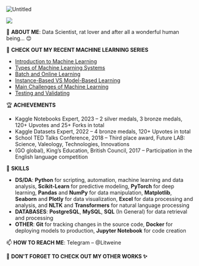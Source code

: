 ![Untitled](https://user-images.githubusercontent.com/44932745/209538332-6ecf3684-785a-439a-8f72-21e352de4e9f.png)

![](https://komarev.com/ghpvc/?username=your-github-username&color=A6B7CA)

👤 **ABOUT ME**: Data Scientist, rat lover and after all a wonderful human being... 😊

🔭 **CHECK OUT MY RECENT MACHINE LEARNING SERIES**
 - [Introduction to Machine Learning](https://www.kaggle.com/code/nicklitwinow/introduction-to-machine-learning-1-6)
 - [Types of Machine Learning Systems](https://www.kaggle.com/code/nicklitwinow/types-of-machine-learning-systems-2-6)
 - [Batch and Online Learning](https://www.kaggle.com/nicklitwinow/batch-and-online-learning-3-6)
 - [Instance-Based VS Model-Based Learning](https://www.kaggle.com/nicklitwinow/instance-based-vs-model-based-learning-4-6)
 - [Main Challenges of Machine Learning](https://www.kaggle.com/code/nicklitwinow/main-challenges-of-machine-learning-5-6)
 - [Testing and Validating](https://www.kaggle.com/code/nicklitwinow/main-challenges-of-machine-learning-6-6)

🏆 **ACHIEVEMENTS**
 - Kaggle Notebooks Expert, 2023 – 2 silver medals, 3 bronze medals, 120+ Upvotes and 25+ Forks in total
 - Kaggle Datasets Expert, 2022 – 4 bronze medals, 120+ Upvotes in total
 - School TED Talks Conference, 2018 – Third place award, Future LAB: Science, Valeology, Technologies, Innovations
 - (GO global), King’s Education, British Council, 2017 – Participation in the English language competition

🎯 **SKILLS**
- **DS/DA**: **Python** for scripting, automation, machine learning and data analysis, **Scikit-Learn** for predictive modeling, **PyTorch** for deep learning, **Pandas** and **NumPy** for data manipulation, **Matplotlib**, **Seaborn** and **Plotly** for data visualization, **Excel** for data processing and analysis, and **NLTK** and **Transformers** for natural language processing
- **DATABASES**: **PostgreSQL**, **MySQL**, **SQL** (In General) for data retrieval and processing
- **OTHER**: **Git** for tracking changes in the source code, **Docker** for deploying models to production, **Jupyter Notebook** for code creation


📫 **HOW TO REACH ME**: Telegram – @Litweine

👀 **DON'T FORGET TO CHECK OUT MY OTHER WORKS ✨**
